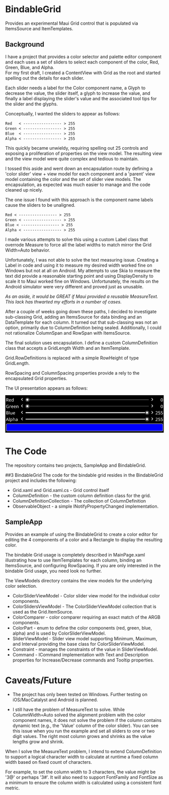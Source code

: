 # BindableGrid
Provides an experimental Maui Grid control that is populated via ItemsSource and ItemTemplates.

## Background
I have a project that provides a color selector and palette editor component
and each uses a set of sliders to select each component of the color, Red, Green, Blue, 
and Alpha.   
For my first draft, I created a ContentView
with Grid as the root and started spelling out the details for each slider.  

Each slider needs a label for the Color component name, a Glyph to decrease the value, 
the slider itself, a glyph to increase the value, and finally a label displaying 
the slider's value and the associated tool tips for the slider and the glyphs.

Conceptually, I wanted the sliders to appear as follows:

    Red   < ----------------- > 255
    Green < ----------------- > 255
    Blue  < ----------------- > 255
    Alpha < ----------------- > 255

This quickly became unwieldy, requiring spelling out 25 controls and exposing
a proliferation of properties on the view model. The resulting view and the view model
were quite complex and tedious to maintain.

I tossed this aside and went down an encapsulation route by defining a 'color slider'
view + view model for each component and a 'parent' view model containing the 
color and the set of slider view models.  The encapsulation, as expected
was much easier to manage and the code cleaned up nicely.

The one issue I found with this approach is the component name labels cause the sliders
to be unaligned.

    Red < ----------------- > 255
    Green < ----------------- > 255
    Blue < ----------------- > 255
    Alpha < ----------------- > 255

I made various attempts to solve this using a custom Label class that overrode
Measure to force all the label widths to match mirror the Grid Width=Auto behavior.

Unfortunately, I was not able to solve the text measuring issue.  Creating
a Label in code and using it to measure my desired width worked fine on Windows
but not at all on Android.  My attempts to use Skia to measure the text did 
provide a reasonable starting point and using DisplayDensity to scale it 
to Maui worked fine on Windows. Unfortunately, the results on the Android 
simulator were very different and proved just as unusable.

*As an aside, it would be GREAT if Maui provided a reusable MeasureText. This lack
has thwarted my efforts in a number of cases.*

After a couple of weeks going down these paths, I decided to investigate 
sub-classing Grid, adding an ItemsSource for data binding and an DataTemplate
for each column. It turned out that sub-classing was not an option, primarily
due to ColumnDefinition being sealed. Additionally, I could not rationalize
ColumnSpan and RowSpan with ItemsSource.

The final solution uses encapsulation. I define a custom ColumnDefinition
class that accepts a GridLength Width and an ItemTemplate.

Grid.RowDefinitions is replaced with a simple RowHeight of type GridLength.

RowSpacing and ColumnSpacing properties provide a rely to the encapsulated Grid
properties.

The UI presentation appears as follows:

![Image](./ScreenShot.png?raw=true)

# The Code
The repository contains two projects, SampleApp and BindableGrid.

##3 BindableGrid
The code for the bindable grid resides in the BindableGrid project and 
includes the following:

- Grid.xaml and Grid.xaml.cs - Grid control itself
- ColumnDefinition - the custom column definition class for the grid.
- ColumnDefinitionCollection - The collection of ColumnDefinition
- ObservableObject - a simple INotifyPropertyChanged implementation.

## SampleApp
Provides an example of using the BindableGrid to create a color editor for editing
the 4 components of a color and a Rectangle to display the resulting color.

The bindable Grid usage is completely described in MainPage.xaml illustrating how to use
ItemTemplates for each column, binding an ItemsSource, and configuring RowSpacing. If you 
are only interested in the bindable Grid usage, you need look no further.

The ViewModels directory contains the view models for the underlying color selection. 

- ColorSliderViewModel - Color slider view model for the individual color components.
- ColorSlidersViewModel - The ColorSliderViewModel collection that is used as the Grid.ItemSource.
- ColorComparer - color comparer requiring an exact match of the ARGB components.
- ColorPart - enum to define the color components (red, green, blue, alpha) and is used by ColorSliderViewModel.
- SliderViewModel - Slider view model supporting Minimum, Maximum, and Interval providing the base class for ColorSliderViewModel.
- Constraint - manages the constraints of the value in SliderViewModel.
- Command - ICommand implementation with Text and Description properties for Increase/Decrease commands and Tooltip properties.

# Caveats/Future

- The project has only been tested on Windows. Further testing on iOS/MacCatalyst and Android is planned.

- I still have the problem of MeasureText to solve. While ColumnWidth=Auto solved the alignment
problem with the color component names, it does not solve the problem if the column contains
dynamic text (e.g., the 'Value' column of the color slider).  You can see this issue
when you run the example and set all sliders to one or two digit values. The right most column
grows and shrinks as the value lengths grow and shrink.

When I solve the MeasureText problem, I intend to extend ColumnDefinition to support a 
logical character width to calculate at runtime a fixed column width based on 
fixed count of characters.

For example, to set the column width to 3 characters, the value might be '3@' 
or perhaps '3#'.  It will also need to support FontFamily and FontSize as a minimum
to ensure the column width is calculated using a consistent font metric.
 

